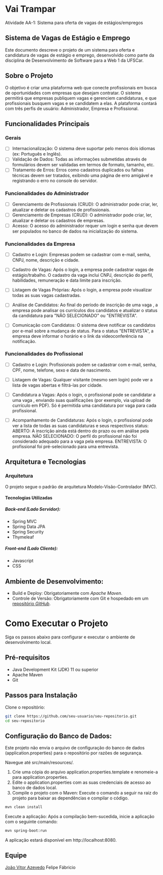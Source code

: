 # Vai Trampar
Atividade AA-1: Sistema para oferta de vagas de estágios/empregos

## Sistema de Vagas de Estágio e Emprego
Este documento descreve o projeto de um sistema para oferta e candidatura de vagas de estágio e emprego, desenvolvido como parte da disciplina de Desenvolvimento de Software para a Web 1 da UFSCar.

## Sobre o Projeto
O objetivo é criar uma plataforma web que conecte profissionais em busca de oportunidades com empresas que desejam contratar. O sistema permitirá que empresas publiquem vagas e gerenciem candidaturas, e que profissionais busquem vagas e se candidatem a elas. A plataforma contará com três perfis de usuário: Administrador, Empresa e Profissional.

## Funcionalidades Principais
### Gerais
- [ ] Internacionalização: O sistema deve suportar pelo menos dois idiomas (ex: Português e Inglês).
- [ ] Validação de Dados: Todas as informações submetidas através de formulários devem ser validadas em termos de formato, tamanho, etc.
- [ ] Tratamento de Erros: Erros como cadastros duplicados ou falhas técnicas devem ser tratados, exibindo uma página de erro amigável e registrando o erro no console do servidor.
### Funcionalidades do Administrador
- [ ] Gerenciamento de Profissionais (CRUD): O administrador pode criar, ler, atualizar e deletar os cadastros de profissionais.
- [ ] Gerenciamento de Empresas (CRUD): O administrador pode criar, ler, atualizar e deletar os cadastros de empresas.
- [ ] Acesso: O acesso do administrador requer um login e senha que devem ser populados no banco de dados na inicialização do sistema.
### Funcionalidades da Empresa
- [ ] Cadastro e Login: Empresas podem se cadastrar com e-mail, senha, CNPJ, nome, descrição e cidade.
- [ ] Cadastro de Vagas: Após o login, a empresa pode cadastrar vagas de estágio/trabalho. O cadastro da vaga inclui CNPJ, descrição do perfil, habilidades, remuneração e data limite para inscrição.

- [ ] Listagem de Vagas Próprias: Após o login, a empresa pode visualizar todas as suas vagas cadastradas.
- [ ] Análise de Candidatos: Ao final do período de inscrição de uma vaga , a empresa pode analisar os currículos dos candidatos e atualizar o status da candidatura para "NÃO SELECIONADO" ou "ENTREVISTA".

- [ ] Comunicação com Candidatos: O sistema deve notificar os candidatos por e-mail sobre a mudança de status. Para o status "ENTREVISTA", a empresa deve informar o horário e o link da videoconferência na notificação.

### Funcionalidades do Profissional
- [ ] Cadastro e Login: Profissionais podem se cadastrar com e-mail, senha, CPF, nome, telefone, sexo e data de nascimento.
- [ ] Listagem de Vagas: Qualquer visitante (mesmo sem login) pode ver a lista de vagas abertas e filtrá-las por cidade.
- [ ] Candidatura a Vagas: Após o login, o profissional pode se candidatar a uma vaga , enviando suas qualificações (por exemplo, via upload de currículo em PDF). Só é permitida uma candidatura por vaga para cada profissional.


- [ ] Acompanhamento de Candidaturas: Após o login, o profissional pode ver a lista de todas as suas candidaturas e seus respectivos status: 
ABERTO: A inscrição ainda está dentro do prazo ou em análise pela empresa.
NÃO SELECIONADO: O perfil do profissional não foi considerado adequado para a vaga pela empresa.
ENTREVISTA: O profissional foi pré-selecionado para uma entrevista.

## Arquitetura e Tecnologias
### Arquitetura
O projeto segue o padrão de arquitetura Modelo-Visão-Controlador (MVC).

#### Tecnologias Utilizadas
##### Back-end (Lado Servidor):
- Spring MVC
- Spring Data JPA
- Spring Security
- Thymeleaf
##### Front-end (Lado Cliente):
- Javascript
- CSS

## Ambiente de Desenvolvimento:
- Build e Deploy: Obrigatoriamente com *Apache Maven*.
- Controle de Versão: Obrigatoriamente com Git e hospedado em um [repositório *GitHub*](https://github.com/JoaoVitorAzevedo/iWork).

# Como Executar o Projeto
Siga os passos abaixo para configurar e executar o ambiente de desenvolvimento local.

## Pré-requisitos
- Java Development Kit (JDK) 11 ou superior
- Apache Maven
- Git

## Passos para Instalação
Clone o repositório:
```Bash
git clone https://github.com/seu-usuario/seu-repositorio.git
cd seu-repositorio
```

## Configuração do Banco de Dados:
Este projeto não envia o arquivo de configuração do banco de dados (application.properties) para o repositório por razões de segurança.

Navegue até src/main/resources/.
1. Crie uma cópia do arquivo application.properties.template e renomeie-a para application.properties.
2. Edite o application.properties com as suas credenciais de acesso ao banco de dados local.
3. Compile o projeto com o Maven:
Execute o comando a seguir na raiz do projeto para baixar as dependências e compilar o código.

```Bash
mvn clean install
```

Execute a aplicação:
Após a compilação bem-sucedida, inicie a aplicação com o seguinte comando:

```Bash
mvn spring-boot:run
```
A aplicação estará disponível em http://localhost:8080.

## Equipe
[João Vitor Azevedo](https://github.com/JoaoVitorAzevedo)
Felipe
Fábricio
